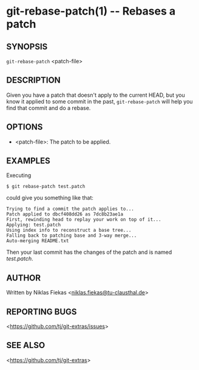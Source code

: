 git-rebase-patch(1) -- Rebases a patch
================================

## SYNOPSIS

`git-rebase-patch` &lt;patch-file&gt;

## DESCRIPTION

Given you have a patch that doesn't apply to the current HEAD, but you know it
applied to some commit in the past, `git-rebase-patch` will help you find that
commit and do a rebase.

## OPTIONS

  * &lt;patch-file&gt;:
     The patch to be applied.

## EXAMPLES

  Executing

    $ git rebase-patch test.patch

  could give you something like that:

    Trying to find a commit the patch applies to...
    Patch applied to dbcf408dd26 as 7dc8b23ae1a
    First, rewinding head to replay your work on top of it...
    Applying: test.patch
    Using index info to reconstruct a base tree...
    Falling back to patching base and 3-way merge...
    Auto-merging README.txt

  Then your last commit has the changes of the patch and is named *test.patch*.

## AUTHOR

Written by Niklas Fiekas &lt;<niklas.fiekas@tu-clausthal.de>&gt;

## REPORTING BUGS

&lt;<https://github.com/tj/git-extras/issues>&gt;

## SEE ALSO

&lt;<https://github.com/tj/git-extras>&gt;
